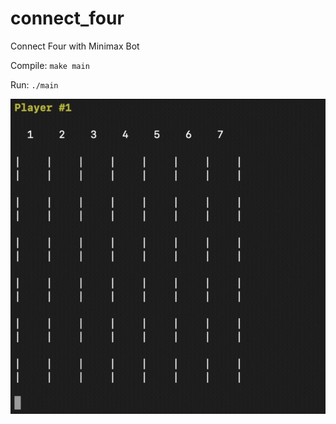 # connect_four
Connect Four with Minimax Bot

Compile: ``` make main ```

Run: ``` ./main ```

![](Gif.gif)

